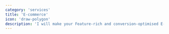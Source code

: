 ```yaml
---
category: 'services'
title: 'E-commerce'
icon: 'draw-polygon'
description: 'I will make your Feature-rich and conversion-optimised E-commerce website, you will get the control needed to grow your business'
---
```

